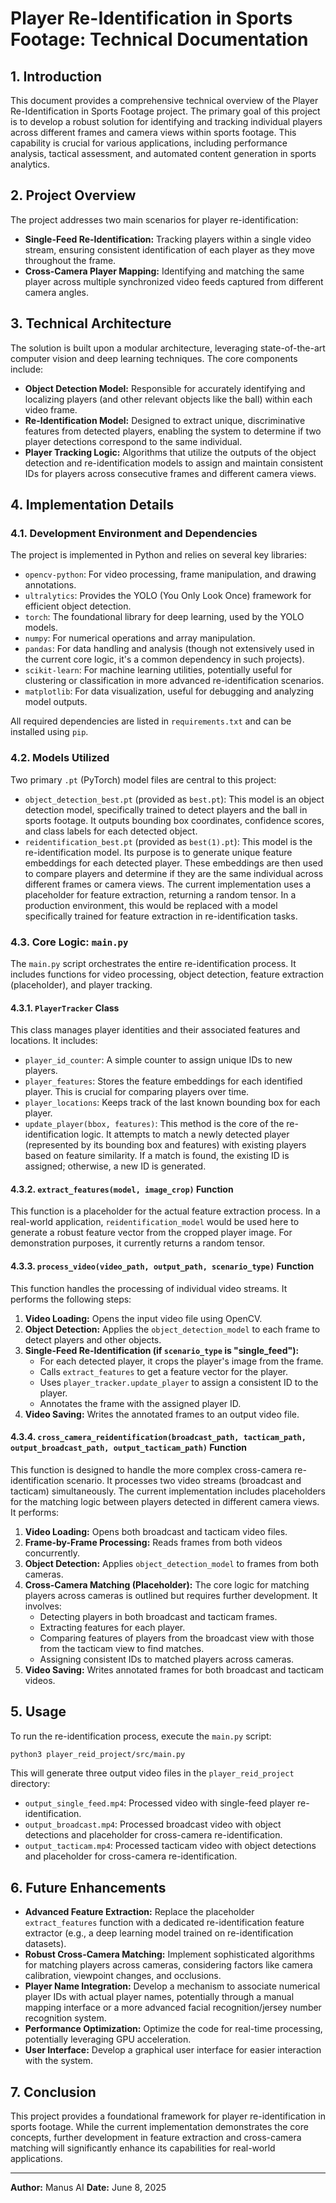 # Player Re-Identification in Sports Footage: Technical Documentation

## 1. Introduction

This document provides a comprehensive technical overview of the Player Re-Identification in Sports Footage project. The primary goal of this project is to develop a robust solution for identifying and tracking individual players across different frames and camera views within sports footage. This capability is crucial for various applications, including performance analysis, tactical assessment, and automated content generation in sports analytics.

## 2. Project Overview

The project addresses two main scenarios for player re-identification:

*   **Single-Feed Re-Identification:** Tracking players within a single video stream, ensuring consistent identification of each player as they move throughout the frame.
*   **Cross-Camera Player Mapping:** Identifying and matching the same player across multiple synchronized video feeds captured from different camera angles.

## 3. Technical Architecture

The solution is built upon a modular architecture, leveraging state-of-the-art computer vision and deep learning techniques. The core components include:

*   **Object Detection Model:** Responsible for accurately identifying and localizing players (and other relevant objects like the ball) within each video frame.
*   **Re-Identification Model:** Designed to extract unique, discriminative features from detected players, enabling the system to determine if two player detections correspond to the same individual.
*   **Player Tracking Logic:** Algorithms that utilize the outputs of the object detection and re-identification models to assign and maintain consistent IDs for players across consecutive frames and different camera views.

## 4. Implementation Details

### 4.1. Development Environment and Dependencies

The project is implemented in Python and relies on several key libraries:

*   `opencv-python`: For video processing, frame manipulation, and drawing annotations.
*   `ultralytics`: Provides the YOLO (You Only Look Once) framework for efficient object detection.
*   `torch`: The foundational library for deep learning, used by the YOLO models.
*   `numpy`: For numerical operations and array manipulation.
*   `pandas`: For data handling and analysis (though not extensively used in the current core logic, it's a common dependency in such projects).
*   `scikit-learn`: For machine learning utilities, potentially useful for clustering or classification in more advanced re-identification scenarios.
*   `matplotlib`: For data visualization, useful for debugging and analyzing model outputs.

All required dependencies are listed in `requirements.txt` and can be installed using `pip`.

### 4.2. Models Utilized

Two primary `.pt` (PyTorch) model files are central to this project:

*   `object_detection_best.pt` (provided as `best.pt`): This model is an object detection model, specifically trained to detect players and the ball in sports footage. It outputs bounding box coordinates, confidence scores, and class labels for each detected object.
*   `reidentification_best.pt` (provided as `best(1).pt`): This model is the re-identification model. Its purpose is to generate unique feature embeddings for each detected player. These embeddings are then used to compare players and determine if they are the same individual across different frames or camera views. The current implementation uses a placeholder for feature extraction, returning a random tensor. In a production environment, this would be replaced with a model specifically trained for feature extraction in re-identification tasks.

### 4.3. Core Logic: `main.py`

The `main.py` script orchestrates the entire re-identification process. It includes functions for video processing, object detection, feature extraction (placeholder), and player tracking.

#### 4.3.1. `PlayerTracker` Class

This class manages player identities and their associated features and locations. It includes:

*   `player_id_counter`: A simple counter to assign unique IDs to new players.
*   `player_features`: Stores the feature embeddings for each identified player. This is crucial for comparing players over time.
*   `player_locations`: Keeps track of the last known bounding box for each player.
*   `update_player(bbox, features)`: This method is the core of the re-identification logic. It attempts to match a newly detected player (represented by its bounding box and features) with existing players based on feature similarity. If a match is found, the existing ID is assigned; otherwise, a new ID is generated.

#### 4.3.2. `extract_features(model, image_crop)` Function

This function is a placeholder for the actual feature extraction process. In a real-world application, `reidentification_model` would be used here to generate a robust feature vector from the cropped player image. For demonstration purposes, it currently returns a random tensor.

#### 4.3.3. `process_video(video_path, output_path, scenario_type)` Function

This function handles the processing of individual video streams. It performs the following steps:

1.  **Video Loading:** Opens the input video file using OpenCV.
2.  **Object Detection:** Applies the `object_detection_model` to each frame to detect players and other objects.
3.  **Single-Feed Re-Identification (if `scenario_type` is "single_feed"):**
    *   For each detected player, it crops the player's image from the frame.
    *   Calls `extract_features` to get a feature vector for the player.
    *   Uses `player_tracker.update_player` to assign a consistent ID to the player.
    *   Annotates the frame with the assigned player ID.
4.  **Video Saving:** Writes the annotated frames to an output video file.

#### 4.3.4. `cross_camera_reidentification(broadcast_path, tacticam_path, output_broadcast_path, output_tacticam_path)` Function

This function is designed to handle the more complex cross-camera re-identification scenario. It processes two video streams (broadcast and tacticam) simultaneously. The current implementation includes placeholders for the matching logic between players detected in different camera views. It performs:

1.  **Video Loading:** Opens both broadcast and tacticam video files.
2.  **Frame-by-Frame Processing:** Reads frames from both videos concurrently.
3.  **Object Detection:** Applies `object_detection_model` to frames from both cameras.
4.  **Cross-Camera Matching (Placeholder):** The core logic for matching players across cameras is outlined but requires further development. It involves:
    *   Detecting players in both broadcast and tacticam frames.
    *   Extracting features for each player.
    *   Comparing features of players from the broadcast view with those from the tacticam view to find matches.
    *   Assigning consistent IDs to matched players across cameras.
5.  **Video Saving:** Writes annotated frames for both broadcast and tacticam videos.

## 5. Usage

To run the re-identification process, execute the `main.py` script:

```bash
python3 player_reid_project/src/main.py
```

This will generate three output video files in the `player_reid_project` directory:

*   `output_single_feed.mp4`: Processed video with single-feed player re-identification.
*   `output_broadcast.mp4`: Processed broadcast video with object detections and placeholder for cross-camera re-identification.
*   `output_tacticam.mp4`: Processed tacticam video with object detections and placeholder for cross-camera re-identification.

## 6. Future Enhancements

*   **Advanced Feature Extraction:** Replace the placeholder `extract_features` function with a dedicated re-identification feature extractor (e.g., a deep learning model trained on re-identification datasets).
*   **Robust Cross-Camera Matching:** Implement sophisticated algorithms for matching players across cameras, considering factors like camera calibration, viewpoint changes, and occlusions.
*   **Player Name Integration:** Develop a mechanism to associate numerical player IDs with actual player names, potentially through a manual mapping interface or a more advanced facial recognition/jersey number recognition system.
*   **Performance Optimization:** Optimize the code for real-time processing, potentially leveraging GPU acceleration.
*   **User Interface:** Develop a graphical user interface for easier interaction with the system.

## 7. Conclusion

This project provides a foundational framework for player re-identification in sports footage. While the current implementation demonstrates the core concepts, further development in feature extraction and cross-camera matching will significantly enhance its capabilities for real-world applications.

---

**Author:** Manus AI
**Date:** June 8, 2025


